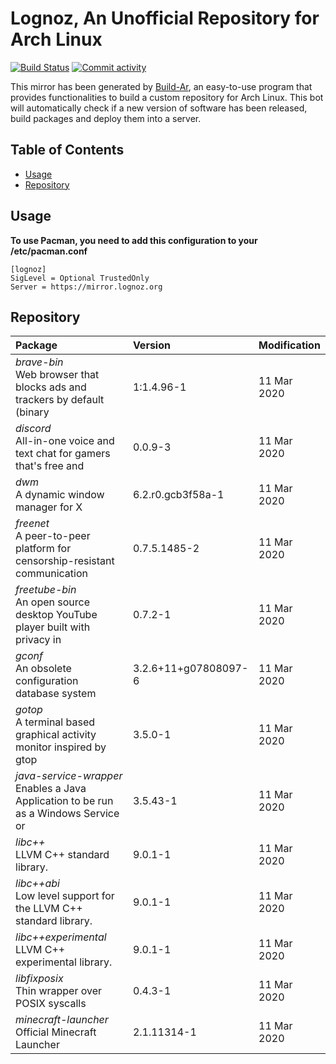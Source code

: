 # Lognoz, An Unofficial Repository for Arch Linux
[<img src="https://img.shields.io/travis/lognoz/lognoz-archlinux-repository/master.svg?style=flat-square" alt="Build Status">](https://travis-ci.org/lognoz/lognoz-archlinux-repository)
[<img src="https://img.shields.io/github/commit-activity/m/lognoz/lognoz-archlinux-repository.svg?style=flat-square" alt="Commit activity">](https://github.com/lognoz/lognoz-archlinux-repository/commits/master)

This mirror has been generated by [Build-Ar](https://github.com/unix-development/build-ar), an easy-to-use program that provides functionalities to build a custom repository for Arch Linux. This bot will automatically check if a new version of software has been released, build packages and deploy them into a server.

## Table of Contents
- [Usage](#usage)
- [Repository](#repository)

## Usage
**To use Pacman, you need to add this configuration to your /etc/pacman.conf**

```
[lognoz]
SigLevel = Optional TrustedOnly
Server = https://mirror.lognoz.org
```
## Repository
Package	|  Version	|  Modification
:--- | :--- | :---
*brave-bin*<br>Web browser that blocks ads and trackers by default (binary | 1:1.4.96-1 | 11 Mar 2020
*discord*<br>All-in-one voice and text chat for gamers that's free and | 0.0.9-3 | 11 Mar 2020
*dwm*<br>A dynamic window manager for X | 6.2.r0.gcb3f58a-1 | 11 Mar 2020
*freenet*<br>A peer-to-peer platform for censorship-resistant communication | 0.7.5.1485-2 | 11 Mar 2020
*freetube-bin*<br>An open source desktop YouTube player built with privacy in | 0.7.2-1 | 11 Mar 2020
*gconf*<br>An obsolete configuration database system | 3.2.6+11+g07808097-6 | 11 Mar 2020
*gotop*<br>A terminal based graphical activity monitor inspired by gtop | 3.5.0-1 | 11 Mar 2020
*java-service-wrapper*<br>Enables a Java Application to be run as a Windows Service or | 3.5.43-1 | 11 Mar 2020
*libc++*<br>LLVM C++ standard library. | 9.0.1-1 | 11 Mar 2020
*libc++abi*<br>Low level support for the LLVM C++ standard library. | 9.0.1-1 | 11 Mar 2020
*libc++experimental*<br>LLVM C++ experimental library. | 9.0.1-1 | 11 Mar 2020
*libfixposix*<br>Thin wrapper over POSIX syscalls | 0.4.3-1 | 11 Mar 2020
*minecraft-launcher*<br>Official Minecraft Launcher | 2.1.11314-1 | 11 Mar 2020

